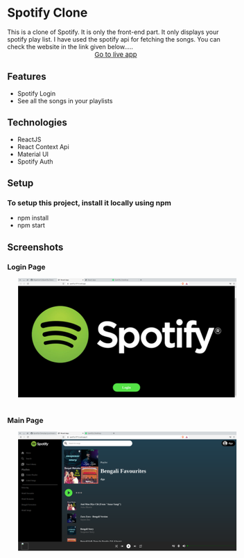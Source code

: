 # Spotify Clone
This is a clone of Spotify. It is only the front-end part. It only displays your spotify play list. I have used the spotify api for fetching the songs.
You can check the website in the link given below.....
<a href="https://spotify-5ff14.web.app/" style="display: block;margin-left:40%;font-Size:15px">Go to live app<a/>

## Features

- Spotify Login
- See all the songs in your playlists

## Technologies

- ReactJS
- React Context Api
- Material UI
- Spotify Auth

## Setup

### To setup this project, install it locally using npm

- npm install
- npm start

## Screenshots

### Login Page
<img src="screenshots/ss2.png" style="margin-left:5%"><img/>

### Main Page
<img src="screenshots/ss1.png" style="margin-left:5%"><img/>